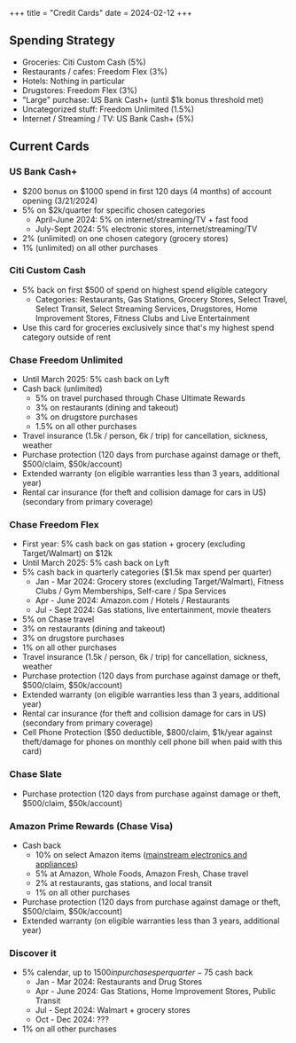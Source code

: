 +++
title = "Credit Cards"
date = 2024-02-12
+++

## Spending Strategy

- Groceries: Citi Custom Cash (5%)
- Restaurants / cafes: Freedom Flex (3%)
- Hotels: Nothing in particular
- Drugstores: Freedom Flex (3%)
- "Large" purchase: US Bank Cash+ (until $1k bonus threshold met)
- Uncategorized stuff: Freedom Unlimited (1.5%)
- Internet / Streaming / TV: US Bank Cash+ (5%)

## Current Cards

### US Bank Cash+

- $200 bonus on $1000 spend in first 120 days (4 months) of account opening (3/21/2024)
- 5% on $2k/quarter for specific chosen categories
  - April-June 2024: 5% on internet/streaming/TV + fast food
  - July-Sept 2024: 5% electronic stores, internet/streaming/TV
- 2% (unlimited) on one chosen category (grocery stores)
- 1% (unlimited) on all other purchases

### Citi Custom Cash

- 5% back on first $500 of spend on highest spend eligible category
    - Categories: Restaurants, Gas Stations, Grocery Stores, Select Travel, Select Transit, Select Streaming Services, Drugstores, Home Improvement Stores, Fitness Clubs and Live Entertainment
- Use this card for groceries exclusively since that's my highest spend category outside of rent

### Chase Freedom Unlimited

- Until March 2025: 5% cash back on Lyft
- Cash back (unlimited)
    - 5% on travel purchased through Chase Ultimate Rewards
    - 3% on restaurants (dining and takeout)
    - 3% on drugstore purchases
    - 1.5% on all other purchases
- Travel insurance (1.5k / person, 6k / trip) for cancellation, sickness, weather
- Purchase protection (120 days from purchase against damage or theft, $500/claim, $50k/account)
- Extended warranty (on eligible warranties less than 3 years, additional year)
- Rental car insurance (for theft and collision damage for cars in US) (secondary from primary coverage)

### Chase Freedom Flex

- First year: 5% cash back on gas station + grocery (excluding Target/Walmart) on $12k
- Until March 2025: 5% cash back on Lyft
- 5% cash back in quarterly categories ($1.5k max spend per quarter)
    - Jan - Mar 2024: Grocery stores (excluding Target/Walmart), Fitness Clubs / Gym Memberships, Self-care / Spa Services
    - Apr - June 2024: Amazon.com / Hotels / Restaurants
    - Jul - Sept 2024: Gas stations, live entertainment, movie theaters
- 5\% on Chase travel
- 3% on restaurants (dining and takeout)
- 3% on drugstore purchases
- 1% on all other purchases
- Travel insurance (1.5k / person, 6k / trip) for cancellation, sickness, weather
- Purchase protection (120 days from purchase against damage or theft, $500/claim, $50k/account)
- Extended warranty (on eligible warranties less than 3 years, additional year)
- Rental car insurance (for theft and collision damage for cars in US) (secondary from primary coverage)
- Cell Phone Protection ($50 deductible, $800/claim, $1k/year against theft/damage for phones on monthly cell phone bill when paid with this card)

### Chase Slate

- Purchase protection (120 days from purchase against damage or theft, $500/claim, $50k/account)

### Amazon Prime Rewards (Chase Visa)

- Cash back
    - 10% on select Amazon items ([mainstream electronics and appliances](https://www.amazon.com/b?ie=UTF8&node=17934980011))
    - 5% at Amazon, Whole Foods, Amazon Fresh, Chase travel
    - 2% at restaurants, gas stations, and local transit
    - 1% on all other purchases
- Purchase protection (120 days from purchase against damage or theft, $500/claim, $50k/account)
- Extended warranty (on eligible warranties less than 3 years, additional year)

### Discover it

- 5% calendar, up to $1500 in purchases per quarter - 75$ cash back
    - Jan - Mar 2024: Restaurants and Drug Stores
    - Apr - June 2024: Gas Stations, Home Improvement Stores, Public Transit
    - Jul - Sept 2024: Walmart + grocery stores
    - Oct - Dec 2024: ???
- 1% on all other purchases
